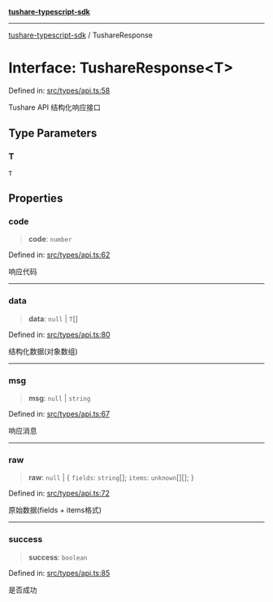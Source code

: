 [**tushare-typescript-sdk**](../index.md)

***

[tushare-typescript-sdk](../index.md) / TushareResponse

# Interface: TushareResponse\<T\>

Defined in: [src/types/api.ts:58](https://github.com/hestudy/tushare-typescript-sdk/blob/c090018fe8d4baaa005cb4cd1e2cbe013fd57cc7/src/types/api.ts#L58)

Tushare API 结构化响应接口

## Type Parameters

### T

`T`

## Properties

### code

> **code**: `number`

Defined in: [src/types/api.ts:62](https://github.com/hestudy/tushare-typescript-sdk/blob/c090018fe8d4baaa005cb4cd1e2cbe013fd57cc7/src/types/api.ts#L62)

响应代码

***

### data

> **data**: `null` \| `T`[]

Defined in: [src/types/api.ts:80](https://github.com/hestudy/tushare-typescript-sdk/blob/c090018fe8d4baaa005cb4cd1e2cbe013fd57cc7/src/types/api.ts#L80)

结构化数据(对象数组)

***

### msg

> **msg**: `null` \| `string`

Defined in: [src/types/api.ts:67](https://github.com/hestudy/tushare-typescript-sdk/blob/c090018fe8d4baaa005cb4cd1e2cbe013fd57cc7/src/types/api.ts#L67)

响应消息

***

### raw

> **raw**: `null` \| \{ `fields`: `string`[]; `items`: `unknown`[][]; \}

Defined in: [src/types/api.ts:72](https://github.com/hestudy/tushare-typescript-sdk/blob/c090018fe8d4baaa005cb4cd1e2cbe013fd57cc7/src/types/api.ts#L72)

原始数据(fields + items格式)

***

### success

> **success**: `boolean`

Defined in: [src/types/api.ts:85](https://github.com/hestudy/tushare-typescript-sdk/blob/c090018fe8d4baaa005cb4cd1e2cbe013fd57cc7/src/types/api.ts#L85)

是否成功
